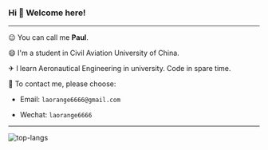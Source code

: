 <!--
**laorange/laorange** is a ✨ _special_ ✨ repository because its `README.md` (this file) appears on your GitHub profile.

Here are some ideas to get you started:

- 🔭 I’m currently working on ...
- 🌱 I’m currently learning ...
- 👯 I’m looking to collaborate on ...
- 🤔 I’m looking for help with ...
- 💬 Ask me about ...
- 📫 How to reach me: ...
- 😄 Pronouns: ...
- ⚡ Fun fact: ...
-->

### Hi 👋 Welcome here!

----

😉 You can call me **Paul**.

😄 I'm a student in Civil Aviation University of China.

✈ I learn Aeronautical Engineering in university. Code in spare time.

💬 To contact me, please choose:

+ Email: `laorange6666@gmail.com`

+ Wechat: `laorange6666`

----

![top-langs](https://github-readme-stats.vercel.app/api/top-langs/?username=laorange&hide=shell,dockerfile&layout=compact&langs_count=8)
